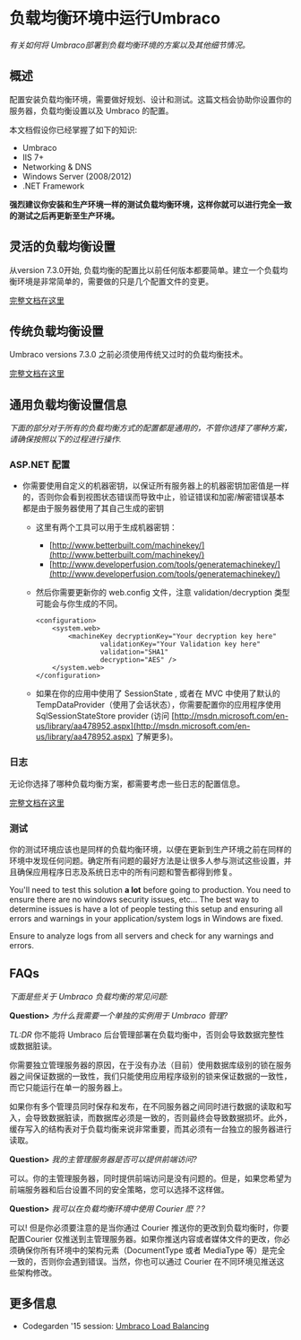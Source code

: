 # 负载均衡环境中运行Umbraco #

_有关如何将 Umbraco部署到负载均衡环境的方案以及其他细节情况。_

## 概述 ##

配置安装负载均衡环境，需要做好规划、设计和测试。这篇文档会协助你设置你的服务器，负载均衡设置以及 Umbraco 的配置。

本文档假设你已经掌握了如下的知识:

* Umbraco
* IIS 7+
* Networking & DNS
* Windows Server (2008/2012)
* .NET Framework

__强烈建议你安装和生产环境一样的测试负载均衡环境，这样你就可以进行完全一致的测试之后再更新至生产环境。__

## 灵活的负载均衡设置 ##

从version 7.3.0开始, 负载均衡的配置比以前任何版本都要简单。建立一个负载均衡环境是非常简单的，需要做的只是几个配置文件的变更。

[完整文档在这里](flexible.md)  

## 传统负载均衡设置 ##

Umbraco versions 7.3.0 之前必须使用传统又过时的负载均衡技术。

[完整文档在这里](traditional.md)  

## 通用负载均衡设置信息 ##

_下面的部分对于所有的负载均衡方式的配置都是通用的，不管你选择了哪种方案，请确保按照以下的过程进行操作._

### ASP.NET 配置 ###

* 你需要使用自定义的机器密钥，以保证所有服务器上的机器密钥加密值是一样的，否则你会看到视图状态错误而导致中止，验证错误和加密/解密错误基本都是由于服务器使用了其自己生成的密钥
	* 这里有两个工具可以用于生成机器密钥：
		* 	[http://www.betterbuilt.com/machinekey/](http://www.betterbuilt.com/machinekey/)
		* 	[http://www.developerfusion.com/tools/generatemachinekey/](http://www.developerfusion.com/tools/generatemachinekey/)
	* 	然后你需要更新你的 web.config 文件，注意  validation/decryption 类型可能会与你生成的不同。

			<configuration>
				<system.web>
					<machineKey decryptionKey="Your decryption key here" 
							validationKey="Your Validation key here" 
							validation="SHA1" 
							decryption="AES" />
				</system.web>
			</configuration>
			
	* 如果在你的应用中使用了 SessionState , 或者在 MVC 中使用了默认的TempDataProvider（使用了会话状态），你需要配置你的应用程序使用 SqlSessionStateStore provider (访问 [http://msdn.microsoft.com/en-us/library/aa478952.aspx](http://msdn.microsoft.com/en-us/library/aa478952.aspx) 了解更多)。


### 日志 ###

无论你选择了哪种负载均衡方案，都需要考虑一些日志的配置信息。

[完整文档在这里](logging.md)

### 测试 ###

你的测试环境应该也是同样的负载均衡环境，以便在更新到生产环境之前在同样的环境中发现任何问题。确定所有问题的最好方法是让很多人参与测试这些设置，并且确保应用程序日志及系统日志中的所有问题和警告都得到修复。

You'll need to test this solution **a lot** before going to production. You need to ensure there are no windows security issues, etc... The best way to determine issues is have a lot of people testing this setup and ensuring all errors and warnings in your application/system logs in Windows are fixed.

Ensure to analyze logs from all servers and check for any warnings and errors.

## FAQs ##

_下面是些关于 Umbraco 负载均衡的常见问题:_

__Question>__ _为什么我需要一个单独的实例用于 Umbraco 管理?_

_TL:DR_ 你不能将 Umbraco 后台管理部署在负载均衡中，否则会导致数据完整性或数据脏读。


你需要独立管理服务器的原因，在于没有办法（目前）使用数据库级别的锁在服务器之间保证数据的一致性，我们只能使用应用程序级别的锁来保证数据的一致性，而它只能运行在单一的服务器上。

如果你有多个管理员同时保存和发布，在不同服务器之间同时进行数据的读取和写入，会导致数据脏读，而数据库必须是一致的，否则最终会导致数据损坏。此外，缓存写入的结构表对于负载均衡来说非常重要，而其必须有一台独立的服务器进行读取。

__Question>__ _我的主管理服务器是否可以提供前端访问?_

可以。你的主管理服务器，同时提供前端访问是没有问题的。但是，如果您希望为前端服务器和后台设置不同的安全策略，您可以选择不这样做。

__Question>__ _我可以在负载均衡环境中使用 Courier 麽？?_

可以! 但是你必须要注意的是当你通过 Courier 推送你的更改到负载均衡时，你要配置Courier 仅推送到主管理服务器。如果你推送内容或者媒体文件的更改，你必须确保你所有环境中的架构元素（DocumentType 或者 MediaType 等）是完全一致的，否则你会遇到错误。当然，你也可以通过 Courier 在不同环境见推送这些架构修改。

## 更多信息
- Codegarden '15 session: [Umbraco Load Balancing](https://vimeo.com/132815038)
